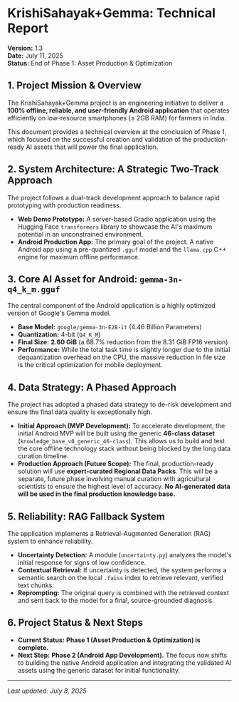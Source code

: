 # KrishiSahayak+Gemma: Technical Report

**Version:** 1.3  
**Date:** July 11, 2025  
**Status:** End of Phase 1: Asset Production & Optimization

## 1. Project Mission & Overview

The KrishiSahayak+Gemma project is an engineering initiative to deliver a **100% offline, reliable, and user-friendly Android application** that operates efficiently on low-resource smartphones (≤ 2GB RAM) for farmers in India.

This document provides a technical overview at the conclusion of Phase 1, which focused on the successful creation and validation of the production-ready AI assets that will power the final application.

## 2. System Architecture: A Strategic Two-Track Approach

The project follows a dual-track development approach to balance rapid prototyping with production readiness.

* **Web Demo Prototype:** A server-based Gradio application using the Hugging Face `transformers` library to showcase the AI's maximum potential in an unconstrained environment.
* **Android Production App:** The primary goal of the project. A native Android app using a pre-quantized `.gguf` model and the `llama.cpp` C++ engine for maximum offline performance.

## 3. Core AI Asset for Android: `gemma-3n-q4_k_m.gguf`

The central component of the Android application is a highly optimized version of Google's Gemma model.

* **Base Model:** `google/gemma-3n-E2B-it` (4.46 Billion Parameters)
* **Quantization:** 4-bit (`Q4_K_M`)
* **Final Size:** **2.60 GiB** (a 68.7% reduction from the 8.31 GiB FP16 version)
* **Performance:** While the total task time is slightly longer due to the initial dequantization overhead on the CPU, the massive reduction in file size is the critical optimization for mobile deployment.

## 4. Data Strategy: A Phased Approach

The project has adopted a phased data strategy to de-risk development and ensure the final data quality is exceptionally high.

* **Initial Approach (MVP Development):** To accelerate development, the initial Android MVP will be built using the generic **46-class dataset** (`knowledge_base_v0_generic_46-class`). This allows us to build and test the core offline technology stack without being blocked by the long data curation timeline.
* **Production Approach (Future Scope):** The final, production-ready solution will use **expert-curated Regional Data Packs**. This will be a separate, future phase involving manual curation with agricultural scientists to ensure the highest level of accuracy. **No AI-generated data will be used in the final production knowledge base.**

## 5. Reliability: RAG Fallback System

The application implements a Retrieval-Augmented Generation (RAG) system to enhance reliability.

* **Uncertainty Detection:** A module (`uncertainty.py`) analyzes the model's initial response for signs of low confidence.
* **Contextual Retrieval:** If uncertainty is detected, the system performs a semantic search on the local `.faiss` index to retrieve relevant, verified text chunks.
* **Reprompting:** The original query is combined with the retrieved context and sent back to the model for a final, source-grounded diagnosis.

## 6. Project Status & Next Steps

* **Current Status:** **Phase 1 (Asset Production & Optimization) is complete.**
* **Next Step:** **Phase 2 (Android App Development).** The focus now shifts to building the native Android application and integrating the validated AI assets using the generic dataset for initial functionality.

---
*Last updated: July 8, 2025*